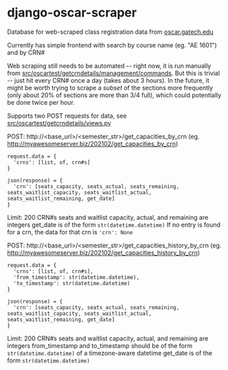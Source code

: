 # django-oscar-scraper

Database for web-scraped class registration data from [oscar.gatech.edu](https://oscar.gatech.edu)

Currently has simple frontend with search by course name (eg. "AE 1601") and by CRN#

Web scraping still needs to be automated -- right now, it is run manually from [src/oscartest/getcrndetails/management/commands](https://github.com/AlexanderPuckhaber/django-oscar-scraper/tree/main/src/oscartest/getcrndetails/management/commands). 
But this is trivial -- just hit every CRN# once a day (takes about 3 hours). In the future, it might be worth trying to scrape a *subset* of the sections more frequently (only about 20% of sections are more than 3/4 full), which could potentially be done twice per hour.

Supports two POST requests for data, see [src/oscartest/getcrndetails/views.py](https://github.com/AlexanderPuckhaber/django-oscar-scraper/blob/main/src/oscartest/getcrndetails/views.py)

POST:
http://<base_url>/<semester_str>/get_capacities_by_crn
(eg. http://myawesomeserver.biz/202102/get_capacities_by_crn)

```
request.data = {
  'crns': [list, of, crn#s]
}

json(response) = {
  'crn': [seats_capacity, seats_actual, seats_remaining, seats_waitlist_capacity, seats_waitlist_actual, seats_waitlist_remaining, get_date]
}
```
Limit: 200 CRN#s
seats and waitlist capacity, actual, and remaining are integers
get_date is of the form ```str(datetime.datetime)```
If no entry is found for a crn, the data for that crn is ```'crn': None```

POST:
http://<base_url>/<semester_str>/get_capacities_history_by_crn
(eg. http://myawesomeserver.biz/202102/get_capacities_history_by_crn)

```
request.data = {
  'crns': [list, of, crn#s],
  'from_timestamp': str(datetime.datetime),
  'to_timestamp': str(datetime.datetime)
}

json(response) = {
  'crn': [seats_capacity, seats_actual, seats_remaining, seats_waitlist_capacity, seats_waitlist_actual, seats_waitlist_remaining, get_date]
}
```
Limit: 200 CRN#s
seats and waitlist capacity, actual, and remaining are integers
from_timestamp and to_timestamp should be of the form ```str(datetime.datetime)``` of a timezone-aware datetime
get_date is of the form ```str(datetime.datetime)```
